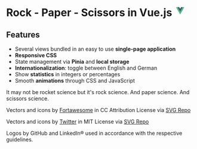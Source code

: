 # Rock - Paper - Scissors in Vue.js <img src="/public/images/vue.svg" alt="logo for vue.js" height="30"/>

## Features

- Several views bundled in an easy to use <strong>single-page application</strong>
- <strong>Responsive CSS</strong>
- State management via <strong>Pinia</strong> and <strong>local storage</strong>
- <strong>Internationalization</strong>: toggle between English and German
- Show <strong>statistics</strong> in integers or percentages
- Smooth <strong>animations</strong> through CSS and JavaScript

It may not be rocket science but it's rock science. And paper science. And scissors science.

Vectors and icons by <a rel="noopener" href="https://github.com/FortAwesome/Font-Awesome?ref=svgrepo.com" target="\_blank">Fortawesome</a> in CC Attribution License via <a rel="noopener" href="https://www.svgrepo.com/" target="\_blank">SVG Repo</a>

Vectors and icons by <a rel="noopener" href="https://github.com/twitter/twemoji?ref=svgrepo.com" target="\_blank">Twitter</a> in MIT License via <a rel="noopener" href="https://www.svgrepo.com/" target="\_blank">SVG Repo</a>

Logos by GitHub and LinkedIn® used in accordance with the respective guidelines.
